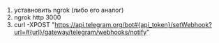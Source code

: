 1) уставновить ngrok (либо его аналог)
2) ngrok http 3000
3) curl -XPOST "https://api.telegram.org/bot#{api_token}/setWebhook?url=#{url}/gateway/telegram/webhooks/notify"
